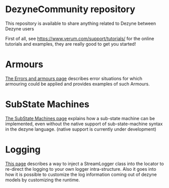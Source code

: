 # DezyneCommunity repository

This repository is available to share anything related to Dezyne between Dezyne users 

First of all, see https://www.verum.com/support/tutorials/ for the online tutorials and examples, they are really good to get you started!

# Armours

[The Errors and armours page](https://github.com/VerumSoftwareTools/DezyneCommunity/tree/master/Error_situations_and_armours) describes error situations for which armouring could be applied and provides examples of such Armours.

# SubState Machines

[The SubState Machines page](https://github.com/VerumSoftwareTools/DezyneCommunity/tree/master/substatemachine_Dezyne2_5_x) explains how a sub-state machine can be implemented, even without the native support of sub-state-machine syntax in the dezyne language. (native support is currently under development)

# Logging

[This page](https://github.com/VerumSoftwareTools/DezyneCommunity/tree/master/logging) describes a way to inject a StreamLogger class into the locator to re-direct the logging to your own logger intra-structure. Also it goes into how it is possible to customize the log information coming out of dezyne models by customizing the runtime.
